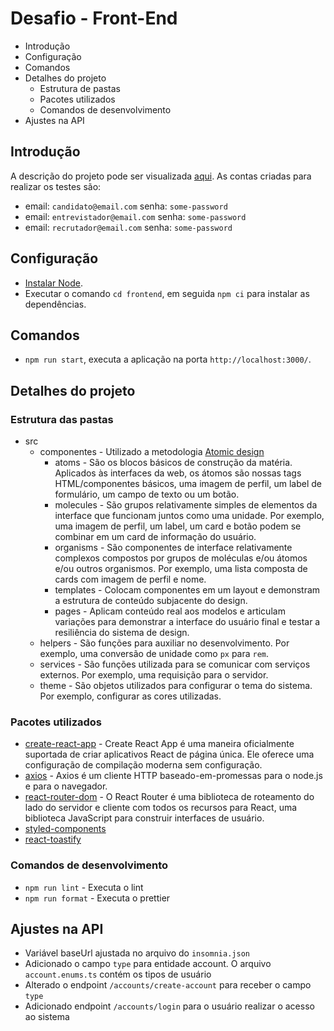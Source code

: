 # Desafio - Front-End
- Introdução
- Configuração
- Comandos
- Detalhes do projeto
    - Estrutura de pastas
    - Pacotes utilizados
    - Comandos de desenvolvimento
- Ajustes na API

## Introdução
A descrição do projeto pode ser visualizada [aqui](https://github.com/gupy-io/do-at-home-front-interview/blob/main/README.md).
As contas criadas para realizar os testes são:
- email: `candidato@email.com` senha: `some-password`
- email: `entrevistador@email.com` senha: `some-password`
- email: `recrutador@email.com` senha: `some-password`

## Configuração
- [Instalar Node](https://nodejs.org/en/download/package-manager/).
- Executar o comando `cd frontend`, em seguida `npm ci` para instalar as dependências.

## Comandos
- `npm run start`, executa a aplicação na porta `http://localhost:3000/`.

## Detalhes do projeto

### Estrutura das pastas
- src 
    - componentes - Utilizado a metodologia [Atomic design](https://vidadeproduto.com.br/atomic-design/)
        - atoms - São os blocos básicos de construção da matéria. Aplicados às interfaces da web, os átomos são nossas tags HTML/componentes básicos, uma imagem de perfil, um label de formulário, um campo de texto ou um botão.
        - molecules - São grupos relativamente simples de elementos da interface que funcionam juntos como uma unidade. Por exemplo, uma imagem de perfil, um label, um card e botão podem se combinar em um card de informação do usuário.
        - organisms - São componentes de interface relativamente complexos compostos por grupos de moléculas e/ou átomos e/ou outros organismos. Por exemplo, uma lista composta de cards com imagem de perfil e nome.
        - templates - Colocam componentes em um layout e demonstram a estrutura de conteúdo subjacente do design.
        - pages - Aplicam conteúdo real aos modelos e articulam variações para demonstrar a interface do usuário final e testar a resiliência do sistema de design.
    - helpers - São funções para auxiliar no desenvolvimento. Por exemplo, uma conversão de unidade como `px` para `rem`.
    - services - São funções utilizada para se comunicar com serviços externos. Por exemplo, uma requisição para o servidor.
    - theme - São objetos utilizados para configurar o tema do sistema. Por exemplo, configurar as cores utilizadas.

### Pacotes utilizados
- [create-react-app](https://create-react-app.dev/docs/getting-started) - Create React App é uma maneira oficialmente suportada de criar aplicativos React de página única. Ele oferece uma configuração de compilação moderna sem configuração.
- [axios](https://axios-http.com/docs/intro) - Axios é um cliente HTTP baseado-em-promessas para o node.js e para o navegador.
- [react-router-dom](https://reactrouter.com/docs/en/v6/getting-started/overview) - O React Router é uma biblioteca de roteamento do lado do servidor e cliente com todos os recursos para React, uma biblioteca JavaScript para construir interfaces de usuário.
- [styled-components](https://styled-components.com/)
- [react-toastify](https://fkhadra.github.io/react-toastify/introduction)

### Comandos de desenvolvimento
- `npm run lint` - Executa o lint
- `npm run format` - Executa o prettier

## Ajustes na API
- Variável baseUrl ajustada no arquivo do `insomnia.json`
- Adicionado o campo `type` para entidade account. O arquivo `account.enums.ts` contém os tipos de usuário
- Alterado o endpoint `/accounts/create-account` para receber o campo `type`
- Adicionado endpoint `/accounts/login` para o usuário realizar o acesso ao sistema